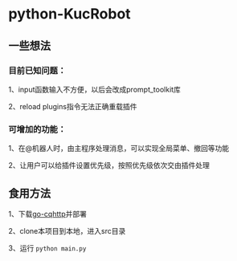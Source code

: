 # python-KucRobot

## 一些想法

### 目前已知问题：
1、input函数输入不方便，以后会改成prompt_toolkit库

2、reload plugins指令无法正确重载插件

### 可增加的功能：
1、在@机器人时，由主程序处理消息，可以实现全局菜单、撤回等功能

2、让用户可以给插件设置优先级，按照优先级依次交由插件处理

## 食用方法

1、下载[go-cqhttp](https://github.com/Mrs4s/go-cqhttp)并部署

2、clone本项目到本地，进入src目录

3、运行 `python main.py`